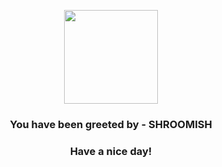 <p align="center">
            <img src="https://raw.githubusercontent.com/PokeAPI/sprites/master/sprites/pokemon/285.png" width="150" height="150">
          </p>
          <h3 align="center">You have been greeted by - <b>SHROOMISH</b></h3>
          <h3 align="center">Have a nice day!</h3>
